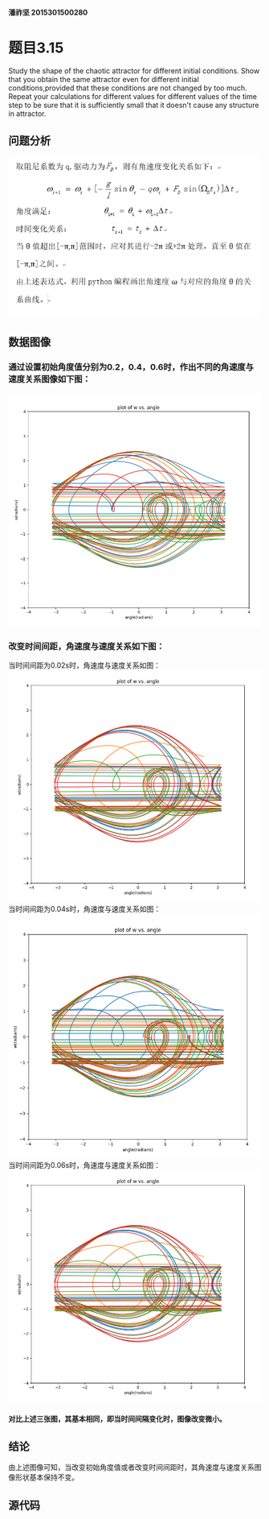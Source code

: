 #### 潘祚坚 2015301500280
# 题目3.15
Study the shape of the chaotic attractor for different initial conditions. Show that you obtain the same attractor even for different initial conditions,provided that these conditions are not changed by too much. Repeat your calculations for different values for different values of the time step to be sure that it is sufficiently small that it doesn't cause any structure in attractor.

## 问题分析

![picture1](https://github.com/paaaaaan/Computational_physics_2015301500280/blob/files/picture8.png)

## 数据图像

### 通过设置初始角度值分别为0.2，0.4，0.6时，作出不同的角速度与速度关系图像如下图：

![picture1](https://github.com/paaaaaan/Computational_physics_2015301500280/blob/files/picture9.png)

### 改变时间间距，角速度与速度关系如下图：

当时间间距为0.02s时，角速度与速度关系如图：
![picture1](https://github.com/paaaaaan/Computational_physics_2015301500280/blob/files/picture10.png)
当时间间距为0.04s时，角速度与速度关系如图：
![picture1](https://github.com/paaaaaan/Computational_physics_2015301500280/blob/files/picture11.png)
当时间间距为0.06s时，角速度与速度关系如图：
![picture1](https://github.com/paaaaaan/Computational_physics_2015301500280/blob/files/picture12.png)
#### 对比上述三张图，其基本相同，即当时间间隔变化时，图像改变微小。

## 结论

由上述图像可知，当改变初始角度值或者改变时间间距时，其角速度与速度关系图像形状基本保持不变。

## 源代码


